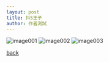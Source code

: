 ```yaml
---
layout: post
title: 抖S王子
author: 作者測試
---
```


![image001](https://ibb.co/82sZ43y)
![image002](https://ibb.co/t21VcSy)
![image003](https://ibb.co/jyFPFZV)





[back](https://allforyanchen.github.io/)

